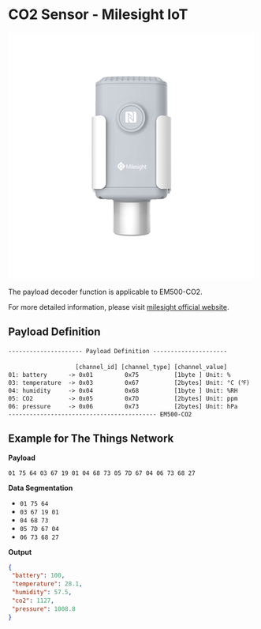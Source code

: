 # CO2 Sensor - Milesight IoT
![EM500-CO2](EM500-CO2.png)

The payload decoder function is applicable to EM500-CO2. 

For more detailed information, please visit [milesight official website](https://www.milesight-iot.com).

## Payload Definition

 ```
--------------------- Payload Definition ---------------------

                    [channel_id] [channel_type] [channel_value]
 01: battery      -> 0x01         0x75          [1byte ] Unit: %
 03: temperature  -> 0x03         0x67          [2bytes] Unit: °C (℉)
 04: humidity     -> 0x04         0x68          [1byte ] Unit: %RH
 05: CO2          -> 0x05         0x7D          [2bytes] Unit: ppm
 06: pressure     -> 0x06         0x73          [2bytes] Unit: hPa
 ------------------------------------------ EM500-CO2
 ```

## Example for The Things Network

**Payload**
```
01 75 64 03 67 19 01 04 68 73 05 7D 67 04 06 73 68 27
```



**Data Segmentation**

   - `01 75 64`
   - `03 67 19 01`
   - `04 68 73`
   - `05 7D 67 04`
   - `06 73 68 27`


**Output**

 ```json
{
  "battery": 100,
  "temperature": 28.1,
  "humidity": 57.5,
  "co2": 1127,
  "pressure": 1008.8
}
 ```
